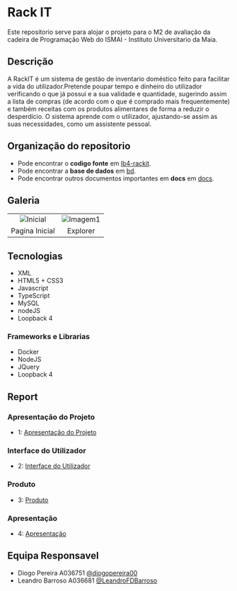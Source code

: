 # Rack IT
Este repositorio serve para alojar o projeto para o M2 de avaliação da cadeira de Programação Web do ISMAI - Instituto Universitario da Maia. 

## Descrição
A RackIT é um sistema de gestão de inventario doméstico feito para facilitar a vida do utilizador.Pretende poupar tempo e dinheiro do utilizador verificando o que já possui e a sua validade e quantidade, sugerindo assim a lista de compras (de acordo com o que é comprado mais frequentemente) e também receitas com os produtos alimentares de forma a reduzir o desperdício. O sistema aprende com o utilizador, ajustando-se assim as suas necessidades, como um assistente pessoal.

## Organização do repositorio
* Pode encontrar o **codigo fonte** em [lb4-rackit](https://github.com/RackITPW/report/tree/main/lb4-rackit).
* Pode encontrar a **base de dados** em [bd](https://github.com/RackITPW/report/tree/main/bd).
* Pode encontrar outros documentos importantes em **docs** em [docs](https://github.com/RackITPW/report/tree/main/docs).

## Galeria
| | | 
:---: | :---: |
![Inicial](https://github.com/RackITPW/report/blob/main/docs/images/inicial.png) | ![Imagem1](https://github.com/RackITPW/report/blob/main/docs/images/1.png) 
Pagina Inicial |  Explorer
## Tecnologias
* XML
* HTML5 + CSS3
* Javascript
* TypeScript
* MySQL
* nodeJS
* Loopback 4

### Frameworks e Librarias
* Docker
* NodeJS
* JQuery
* Loopback 4

## Report

### Apresentação do Projeto
* 1: [Apresentação do Projeto](https://github.com/RackITPW/report/blob/main/docs/c1.md)
### Interface do Utilizador
* 2: [Interface do Utilizador](https://github.com/RackITPW/report/blob/main/docs/c2.md)
### Produto
* 3: [Produto](https://github.com/RackITPW/report/blob/main/docs/c3.md)
### Apresentação
* 4: [Apresentação](https://github.com/RackITPW/report/blob/main/docs/c4.md)

## Equipa Responsavel
* Diogo Pereira A036751 [@diogopereira00](https://github.com/diogopereira00)
* Leandro Barroso A036681 [@LeandroFDBarroso](https://github.com/LeandroFDBarroso) 
